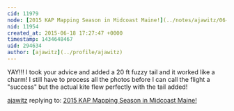 ```yaml
---
cid: 11979
node: [2015 KAP Mapping Season in Midcoast Maine!](../notes/ajawitz/06-07-2015/2015-kap-mapping-season-in-midcoast-maine)
nid: 11954
created_at: 2015-06-18 17:27:47 +0000
timestamp: 1434648467
uid: 294634
author: [ajawitz](../profile/ajawitz)
---
```


YAY!!!  I took your advice and added a 20 ft fuzzy tail and it worked like a charm! I still have to process all the photos before I can call the flight a "success" but the actual kite flew perfectly with the tail added!

[ajawitz](../profile/ajawitz) replying to: [2015 KAP Mapping Season in Midcoast Maine!](../notes/ajawitz/06-07-2015/2015-kap-mapping-season-in-midcoast-maine)

